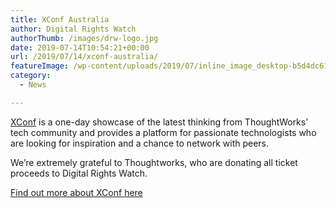 ```yaml
---
title: XConf Australia
author: Digital Rights Watch
authorThumb: /images/drw-logo.jpg
date: 2019-07-14T10:54:21+00:00
url: /2019/07/14/xconf-australia/
featureImage: /wp-content/uploads/2019/07/inline_image_desktop-b5d4dc61ea2b64578892c8e5ecd8539b.png
category:
  - News

---
```

[XConf][1] is a one-day showcase of the latest thinking from ThoughtWorks&#8217; tech community and provides a platform for passionate technologists who are looking for inspiration and a chance to network with peers.

We&#8217;re extremely grateful to Thoughtworks, who are donating all ticket proceeds to Digital Rights Watch.

[Find out more about XConf here][1]

 [1]: https://www.thoughtworks.com/xconf-au-2019
